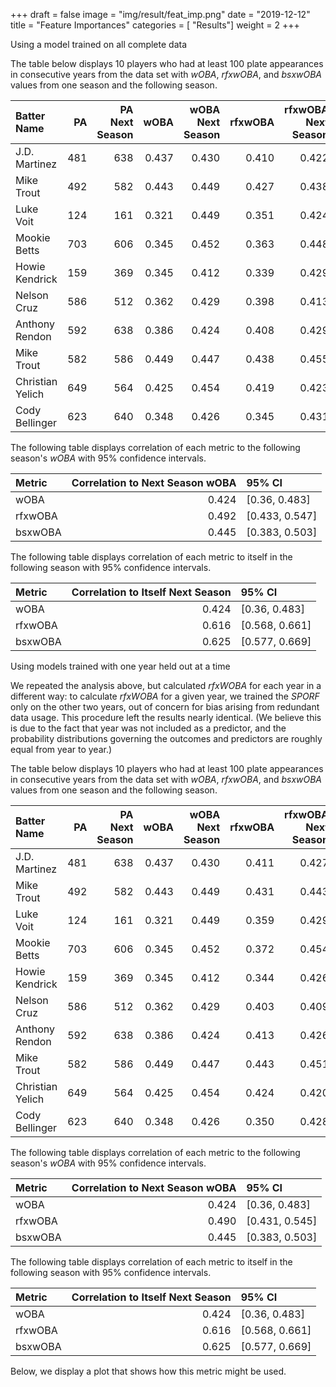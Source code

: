 +++
draft = false
image = "img/result/feat_imp.png"
date = "2019-12-12"
title = "Feature Importances"
categories = [ "Results"]
weight = 2
+++

Using a model trained on all complete data

<!--more-->

The table below displays $10$ players who had at least $100$ plate appearances in consecutive years from the data set with *wOBA*, *rfxwOBA*, and *bsxwOBA* values from one season and the following season.

<table class="table table-striped" style="margin-left: auto; margin-right: auto;">
 <thead>
  <tr>
   <th style="text-align:left;"> Batter Name </th>
   <th style="text-align:right;"> PA </th>
   <th style="text-align:right;"> PA Next Season </th>
   <th style="text-align:right;"> wOBA </th>
   <th style="text-align:right;"> wOBA Next Season </th>
   <th style="text-align:right;"> rfxwOBA </th>
   <th style="text-align:right;"> rfxwOBA Next Season </th>
   <th style="text-align:right;"> bsxwOBA </th>
   <th style="text-align:right;"> bsxwOBA Next Season </th>
  </tr>
 </thead>
<tbody>
  <tr>
   <td style="text-align:left;"> J.D. Martinez </td>
   <td style="text-align:right;"> 481 </td>
   <td style="text-align:right;"> 638 </td>
   <td style="text-align:right;"> 0.437 </td>
   <td style="text-align:right;"> 0.430 </td>
   <td style="text-align:right;"> 0.410 </td>
   <td style="text-align:right;"> 0.422 </td>
   <td style="text-align:right;"> 0.432 </td>
   <td style="text-align:right;"> 0.418 </td>
  </tr>
  <tr>
   <td style="text-align:left;"> Mike Trout </td>
   <td style="text-align:right;"> 492 </td>
   <td style="text-align:right;"> 582 </td>
   <td style="text-align:right;"> 0.443 </td>
   <td style="text-align:right;"> 0.449 </td>
   <td style="text-align:right;"> 0.427 </td>
   <td style="text-align:right;"> 0.438 </td>
   <td style="text-align:right;"> 0.421 </td>
   <td style="text-align:right;"> 0.427 </td>
  </tr>
  <tr>
   <td style="text-align:left;"> Luke Voit </td>
   <td style="text-align:right;"> 124 </td>
   <td style="text-align:right;"> 161 </td>
   <td style="text-align:right;"> 0.321 </td>
   <td style="text-align:right;"> 0.449 </td>
   <td style="text-align:right;"> 0.351 </td>
   <td style="text-align:right;"> 0.424 </td>
   <td style="text-align:right;"> 0.343 </td>
   <td style="text-align:right;"> 0.441 </td>
  </tr>
  <tr>
   <td style="text-align:left;"> Mookie Betts </td>
   <td style="text-align:right;"> 703 </td>
   <td style="text-align:right;"> 606 </td>
   <td style="text-align:right;"> 0.345 </td>
   <td style="text-align:right;"> 0.452 </td>
   <td style="text-align:right;"> 0.363 </td>
   <td style="text-align:right;"> 0.448 </td>
   <td style="text-align:right;"> 0.343 </td>
   <td style="text-align:right;"> 0.429 </td>
  </tr>
  <tr>
   <td style="text-align:left;"> Howie Kendrick </td>
   <td style="text-align:right;"> 159 </td>
   <td style="text-align:right;"> 369 </td>
   <td style="text-align:right;"> 0.345 </td>
   <td style="text-align:right;"> 0.412 </td>
   <td style="text-align:right;"> 0.339 </td>
   <td style="text-align:right;"> 0.429 </td>
   <td style="text-align:right;"> 0.316 </td>
   <td style="text-align:right;"> 0.420 </td>
  </tr>
  <tr>
   <td style="text-align:left;"> Nelson Cruz </td>
   <td style="text-align:right;"> 586 </td>
   <td style="text-align:right;"> 512 </td>
   <td style="text-align:right;"> 0.362 </td>
   <td style="text-align:right;"> 0.429 </td>
   <td style="text-align:right;"> 0.398 </td>
   <td style="text-align:right;"> 0.413 </td>
   <td style="text-align:right;"> 0.395 </td>
   <td style="text-align:right;"> 0.419 </td>
  </tr>
  <tr>
   <td style="text-align:left;"> Anthony Rendon </td>
   <td style="text-align:right;"> 592 </td>
   <td style="text-align:right;"> 638 </td>
   <td style="text-align:right;"> 0.386 </td>
   <td style="text-align:right;"> 0.424 </td>
   <td style="text-align:right;"> 0.408 </td>
   <td style="text-align:right;"> 0.429 </td>
   <td style="text-align:right;"> 0.387 </td>
   <td style="text-align:right;"> 0.408 </td>
  </tr>
  <tr>
   <td style="text-align:left;"> Mike Trout </td>
   <td style="text-align:right;"> 582 </td>
   <td style="text-align:right;"> 586 </td>
   <td style="text-align:right;"> 0.449 </td>
   <td style="text-align:right;"> 0.447 </td>
   <td style="text-align:right;"> 0.438 </td>
   <td style="text-align:right;"> 0.455 </td>
   <td style="text-align:right;"> 0.427 </td>
   <td style="text-align:right;"> 0.451 </td>
  </tr>
  <tr>
   <td style="text-align:left;"> Christian Yelich </td>
   <td style="text-align:right;"> 649 </td>
   <td style="text-align:right;"> 564 </td>
   <td style="text-align:right;"> 0.425 </td>
   <td style="text-align:right;"> 0.454 </td>
   <td style="text-align:right;"> 0.419 </td>
   <td style="text-align:right;"> 0.423 </td>
   <td style="text-align:right;"> 0.404 </td>
   <td style="text-align:right;"> 0.417 </td>
  </tr>
  <tr>
   <td style="text-align:left;"> Cody Bellinger </td>
   <td style="text-align:right;"> 623 </td>
   <td style="text-align:right;"> 640 </td>
   <td style="text-align:right;"> 0.348 </td>
   <td style="text-align:right;"> 0.426 </td>
   <td style="text-align:right;"> 0.345 </td>
   <td style="text-align:right;"> 0.431 </td>
   <td style="text-align:right;"> 0.320 </td>
   <td style="text-align:right;"> 0.422 </td>
  </tr>
</tbody>
</table>


The following table displays correlation of each metric to the following season's *wOBA* with $95\%$ confidence intervals.

<table class="table table-striped" style="margin-left: auto; margin-right: auto;">
 <thead>
  <tr>
   <th style="text-align:left;"> Metric </th>
   <th style="text-align:right;"> Correlation to Next Season wOBA </th>
   <th style="text-align:left;"> 95% CI </th>
  </tr>
 </thead>
<tbody>
  <tr>
   <td style="text-align:left;"> wOBA </td>
   <td style="text-align:right;"> 0.424 </td>
   <td style="text-align:left;"> [0.36, 0.483] </td>
  </tr>
  <tr>
   <td style="text-align:left;"> rfxwOBA </td>
   <td style="text-align:right;"> 0.492 </td>
   <td style="text-align:left;"> [0.433, 0.547] </td>
  </tr>
  <tr>
   <td style="text-align:left;"> bsxwOBA </td>
   <td style="text-align:right;"> 0.445 </td>
   <td style="text-align:left;"> [0.383, 0.503] </td>
  </tr>
</tbody>
</table>


The following table displays correlation of each metric to itself in the following season with $95\%$ confidence intervals.

<table class="table table-striped" style="margin-left: auto; margin-right: auto;">
 <thead>
  <tr>
   <th style="text-align:left;"> Metric </th>
   <th style="text-align:right;"> Correlation to Itself Next Season </th>
   <th style="text-align:left;"> 95% CI </th>
  </tr>
 </thead>
<tbody>
  <tr>
   <td style="text-align:left;"> wOBA </td>
   <td style="text-align:right;"> 0.424 </td>
   <td style="text-align:left;"> [0.36, 0.483] </td>
  </tr>
  <tr>
   <td style="text-align:left;"> rfxwOBA </td>
   <td style="text-align:right;"> 0.616 </td>
   <td style="text-align:left;"> [0.568, 0.661] </td>
  </tr>
  <tr>
   <td style="text-align:left;"> bsxwOBA </td>
   <td style="text-align:right;"> 0.625 </td>
   <td style="text-align:left;"> [0.577, 0.669] </td>
  </tr>
</tbody>
</table>

Using models trained with one year held out at a time

We repeated the analysis above, but calculated $rfxWOBA$ for each year in a different way: to calculate $rfxWOBA$ for a given year, we trained the $SPORF$ only on the other two years, out of concern for bias arising from redundant data usage. This procedure left the results nearly identical. (We believe this is due to the fact that year was not included as a predictor, and the probability distributions governing the outcomes and predictors are roughly equal from year to year.)

The table below displays $10$ players who had at least $100$ plate appearances in consecutive years from the data set with *wOBA*, *rfxwOBA*, and *bsxwOBA* values from one season and the following season.

<table class="table table-striped" style="margin-left: auto; margin-right: auto;">
 <thead>
  <tr>
   <th style="text-align:left;"> Batter Name </th>
   <th style="text-align:right;"> PA </th>
   <th style="text-align:right;"> PA Next Season </th>
   <th style="text-align:right;"> wOBA </th>
   <th style="text-align:right;"> wOBA Next Season </th>
   <th style="text-align:right;"> rfxwOBA </th>
   <th style="text-align:right;"> rfxwOBA Next Season </th>
   <th style="text-align:right;"> bsxwOBA </th>
   <th style="text-align:right;"> bsxwOBA Next Season </th>
  </tr>
 </thead>
<tbody>
  <tr>
   <td style="text-align:left;"> J.D. Martinez </td>
   <td style="text-align:right;"> 481 </td>
   <td style="text-align:right;"> 638 </td>
   <td style="text-align:right;"> 0.437 </td>
   <td style="text-align:right;"> 0.430 </td>
   <td style="text-align:right;"> 0.411 </td>
   <td style="text-align:right;"> 0.427 </td>
   <td style="text-align:right;"> 0.432 </td>
   <td style="text-align:right;"> 0.418 </td>
  </tr>
  <tr>
   <td style="text-align:left;"> Mike Trout </td>
   <td style="text-align:right;"> 492 </td>
   <td style="text-align:right;"> 582 </td>
   <td style="text-align:right;"> 0.443 </td>
   <td style="text-align:right;"> 0.449 </td>
   <td style="text-align:right;"> 0.431 </td>
   <td style="text-align:right;"> 0.443 </td>
   <td style="text-align:right;"> 0.421 </td>
   <td style="text-align:right;"> 0.427 </td>
  </tr>
  <tr>
   <td style="text-align:left;"> Luke Voit </td>
   <td style="text-align:right;"> 124 </td>
   <td style="text-align:right;"> 161 </td>
   <td style="text-align:right;"> 0.321 </td>
   <td style="text-align:right;"> 0.449 </td>
   <td style="text-align:right;"> 0.359 </td>
   <td style="text-align:right;"> 0.429 </td>
   <td style="text-align:right;"> 0.343 </td>
   <td style="text-align:right;"> 0.441 </td>
  </tr>
  <tr>
   <td style="text-align:left;"> Mookie Betts </td>
   <td style="text-align:right;"> 703 </td>
   <td style="text-align:right;"> 606 </td>
   <td style="text-align:right;"> 0.345 </td>
   <td style="text-align:right;"> 0.452 </td>
   <td style="text-align:right;"> 0.372 </td>
   <td style="text-align:right;"> 0.454 </td>
   <td style="text-align:right;"> 0.343 </td>
   <td style="text-align:right;"> 0.429 </td>
  </tr>
  <tr>
   <td style="text-align:left;"> Howie Kendrick </td>
   <td style="text-align:right;"> 159 </td>
   <td style="text-align:right;"> 369 </td>
   <td style="text-align:right;"> 0.345 </td>
   <td style="text-align:right;"> 0.412 </td>
   <td style="text-align:right;"> 0.344 </td>
   <td style="text-align:right;"> 0.426 </td>
   <td style="text-align:right;"> 0.316 </td>
   <td style="text-align:right;"> 0.420 </td>
  </tr>
  <tr>
   <td style="text-align:left;"> Nelson Cruz </td>
   <td style="text-align:right;"> 586 </td>
   <td style="text-align:right;"> 512 </td>
   <td style="text-align:right;"> 0.362 </td>
   <td style="text-align:right;"> 0.429 </td>
   <td style="text-align:right;"> 0.403 </td>
   <td style="text-align:right;"> 0.409 </td>
   <td style="text-align:right;"> 0.395 </td>
   <td style="text-align:right;"> 0.419 </td>
  </tr>
  <tr>
   <td style="text-align:left;"> Anthony Rendon </td>
   <td style="text-align:right;"> 592 </td>
   <td style="text-align:right;"> 638 </td>
   <td style="text-align:right;"> 0.386 </td>
   <td style="text-align:right;"> 0.424 </td>
   <td style="text-align:right;"> 0.413 </td>
   <td style="text-align:right;"> 0.426 </td>
   <td style="text-align:right;"> 0.387 </td>
   <td style="text-align:right;"> 0.408 </td>
  </tr>
  <tr>
   <td style="text-align:left;"> Mike Trout </td>
   <td style="text-align:right;"> 582 </td>
   <td style="text-align:right;"> 586 </td>
   <td style="text-align:right;"> 0.449 </td>
   <td style="text-align:right;"> 0.447 </td>
   <td style="text-align:right;"> 0.443 </td>
   <td style="text-align:right;"> 0.451 </td>
   <td style="text-align:right;"> 0.427 </td>
   <td style="text-align:right;"> 0.451 </td>
  </tr>
  <tr>
   <td style="text-align:left;"> Christian Yelich </td>
   <td style="text-align:right;"> 649 </td>
   <td style="text-align:right;"> 564 </td>
   <td style="text-align:right;"> 0.425 </td>
   <td style="text-align:right;"> 0.454 </td>
   <td style="text-align:right;"> 0.424 </td>
   <td style="text-align:right;"> 0.420 </td>
   <td style="text-align:right;"> 0.404 </td>
   <td style="text-align:right;"> 0.417 </td>
  </tr>
  <tr>
   <td style="text-align:left;"> Cody Bellinger </td>
   <td style="text-align:right;"> 623 </td>
   <td style="text-align:right;"> 640 </td>
   <td style="text-align:right;"> 0.348 </td>
   <td style="text-align:right;"> 0.426 </td>
   <td style="text-align:right;"> 0.350 </td>
   <td style="text-align:right;"> 0.428 </td>
   <td style="text-align:right;"> 0.320 </td>
   <td style="text-align:right;"> 0.422 </td>
  </tr>
</tbody>
</table>



The following table displays correlation of each metric to the following season's *wOBA* with $95\%$ confidence intervals.

<table class="table table-striped" style="margin-left: auto; margin-right: auto;">
 <thead>
  <tr>
   <th style="text-align:left;"> Metric </th>
   <th style="text-align:right;"> Correlation to Next Season wOBA </th>
   <th style="text-align:left;"> 95% CI </th>
  </tr>
 </thead>
<tbody>
  <tr>
   <td style="text-align:left;"> wOBA </td>
   <td style="text-align:right;"> 0.424 </td>
   <td style="text-align:left;"> [0.36, 0.483] </td>
  </tr>
  <tr>
   <td style="text-align:left;"> rfxwOBA </td>
   <td style="text-align:right;"> 0.490 </td>
   <td style="text-align:left;"> [0.431, 0.545] </td>
  </tr>
  <tr>
   <td style="text-align:left;"> bsxwOBA </td>
   <td style="text-align:right;"> 0.445 </td>
   <td style="text-align:left;"> [0.383, 0.503] </td>
  </tr>
</tbody>
</table>


The following table displays correlation of each metric to itself in the following season with $95\%$ confidence intervals.

<table class="table table-striped" style="margin-left: auto; margin-right: auto;">
 <thead>
  <tr>
   <th style="text-align:left;"> Metric </th>
   <th style="text-align:right;"> Correlation to Itself Next Season </th>
   <th style="text-align:left;"> 95% CI </th>
  </tr>
 </thead>
<tbody>
  <tr>
   <td style="text-align:left;"> wOBA </td>
   <td style="text-align:right;"> 0.424 </td>
   <td style="text-align:left;"> [0.36, 0.483] </td>
  </tr>
  <tr>
   <td style="text-align:left;"> rfxwOBA </td>
   <td style="text-align:right;"> 0.616 </td>
   <td style="text-align:left;"> [0.568, 0.661] </td>
  </tr>
  <tr>
   <td style="text-align:left;"> bsxwOBA </td>
   <td style="text-align:right;"> 0.625 </td>
   <td style="text-align:left;"> [0.577, 0.669] </td>
  </tr>
</tbody>
</table>

Below, we display a plot that shows how this metric might be used. 
